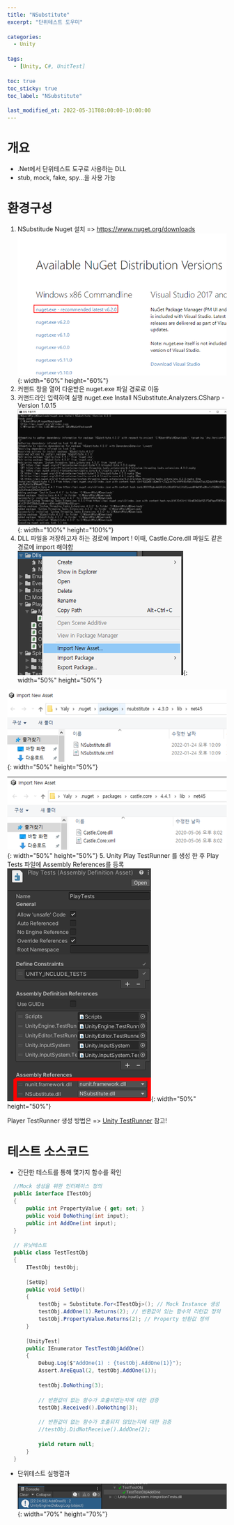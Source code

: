 ```yaml
---
title: "NSubstitute"
excerpt: "단위테스트 도우미"

categories:
  - Unity

tags:
  - [Unity, C#, UnitTest]

toc: true
toc_sticky: true
toc_label: "NSubstitute"

last_modified_at: 2022-05-31T08:00:00-10:00:00
---
```


# 개요
  - .Net에서 단위테스트 도구로 사용하는 DLL
  - stub, mock, fake, spy...을 사용 가능

# 환경구성
  1. NSubstitude Nuget 설치 => <https://www.nuget.org/downloads>
  ![image](/assets/images/Unity/UnitTest/NugetDownloadLink.png){: width="60%" height="60%"}
  2. 커맨드 창을 열어 다운받은 nuget.exe 파일 경로로 이동
  3. 커맨드라인 입력하여 실행
        nuget.exe Install NSubstitute.Analyzers.CSharp -Version 1.0.15
  ![image](/assets/images/Unity/UnitTest/NSubstituteInstall.png){: width="100%" height="100%"}
  4. DLL 파일을 저장하고자 하는 경로에 Import ! 이때, Castle.Core.dll 파일도 같은 경로에 import 해야함
  ![image](/assets/images/Unity/UnitTest/ImportNewAsset.png){: width="50%" height="50%"}

  ![image](/assets/images/Unity/UnitTest/NSubstituteImport.png){: width="50%" height="50%"}

  ![image](/assets/images/Unity/UnitTest/CastleCoreImport.png){: width="50%" height="50%"}
  5. Unity Play TestRunner 를 생성 한 후 Play Tests 파일에 Assembly References를 등록
  ![image](/assets/images/Unity/UnitTest/AssemblyReferenceInspector.png){: width="50%" height="50%"}

  Player TestRunner 생성 방법은 => [Unity TestRunner](https://yalyseung.github.io/unity/Unity-TestRunner/) 참고!

# 테스트 소스코드
  - 간단한 테스트를 통해 몇가지 함수를 확인
  ```c#
    //Mock 생성을 위한 인터페이스 정의
    public interface ITestObj
    {
        public int PropertyValue { get; set; }
        public void DoNothing(int input);
        public int AddOne(int input);
    }

    // 유닛테스트
    public class TestTestObj
    {
        ITestObj testObj;

        [SetUp]
        public void SetUp()
        {
            testObj = Substitute.For<ITestObj>(); // Mock Instance 생성
            testObj.AddOne(1).Returns(2); // 반환값이 있는 함수의 리턴값 정의
            testObj.PropertyValue.Returns(2); // Property 반환값 정의
        }

        [UnityTest]
        public IEnumerator TestTestObjAddOne()
        {
            Debug.Log($"AddOne(1) : {testObj.AddOne(1)}");
            Assert.AreEqual(2, testObj.AddOne(1));

            testObj.DoNothing(3);

            // 반환값이 없는 함수가 호출되었는지에 대한 검증
            testObj.Received().DoNothing(3);
            
            // 반환값이 없는 함수가 호출되지 않았는지에 대한 검증
            //testObj.DidNotReceive().AddOne(2);

            yield return null;
        }
    }
  ```
  - 단위테스트 실행결과

    ![image](/assets/images/Unity/UnitTest/NSubstituteUnitTestResult.png){: width="70%" height="70%"}